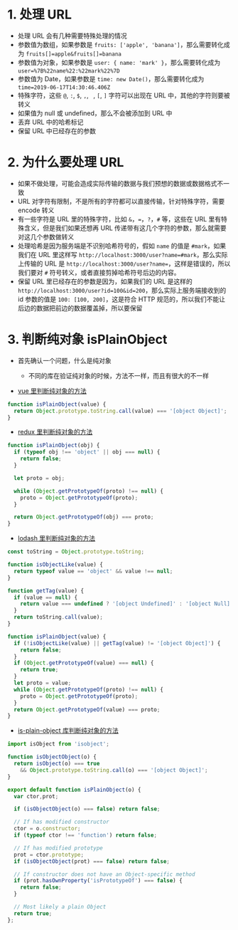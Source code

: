 # 1. 处理 URL

+ 处理 URL 会有几种需要特殊处理的情况
+ 参数值为数组，如果参数是 `fruits: ['apple', 'banana']`，那么需要转化成为 `fruits[]=apple&fruits[]=banana`
+ 参数值为对象，如果参数是 `user: { name: 'mark' }`，那么需要转化成为 `user=%7B%22name%22:%22mark%22%7D`
+ 参数值为 Date，如果参数是 `time: new Date()`，那么需要转化成为 `time=2019-06-17T14:30:46.406Z`
+ 特殊字符，这些 `@`, `:`, `$`, `,`, ` `, `[`, `]` 字符可以出现在 URL 中，其他的字符则要被转义
+ 如果值为 null 或 undefined，那么不会被添加到 URL 中
+ 丢弃 URL 中的哈希标记
+ 保留 URL 中已经存在的参数

# 2. 为什么要处理 URL

+ 如果不做处理，可能会造成实际传输的数据与我们预想的数据或数据格式不一致
+ URL 对字符有限制，不是所有的字符都可以直接传输，针对特殊字符，需要 encode 转义
+ 有一些字符是 URL 里的特殊字符，比如 `&`，`=`，`?`，`#` 等，这些在 URL 里有特殊含义，但是我们如果还想再 URL 传递带有这几个字符的参数，那么就需要对这几个参数做转义
+ 处理哈希是因为服务端是不识别哈希符号的，假如 `name` 的值是 `#mark`，如果我们在 URL 里这样写 `http://localhost:3000/user?name=#mark`，那么实际上传输的 URL 是 `http://localhost:3000/user?name=`，这样是错误的，所以我们要对 `#` 符号转义，或者直接剪掉哈希符号后边的内容。
+ 保留 URL 里已经存在的参数是因为，如果我们的 URL 是这样的 `http://localhost:3000/user?id=100&id=200`，那么实际上服务端接收到的 id 参数的值是 `100: [100, 200]`，这是符合 HTTP 规范的，所以我们不能让后边的数据把前边的数据覆盖掉，所以要保留

# 3. 判断纯对象 isPlainObject

+ 首先确认一个问题，什么是纯对象
  + 不同的库在验证纯对象的时候，方法不一样，而且有很大的不一样

+ [vue 里判断纯对象的方法](https://github.com/vuejs/vue/blob/dev/src/shared/util.js)

```javascript
function isPlainObject(value) {
  return Object.prototype.toString.call(value) === '[object Object]';
}
```

+ [redux 里判断纯对象的方法](https://github.com/reduxjs/redux/blob/master/src/utils/isPlainObject.js)

```javascript
function isPlainObject(obj) {
  if (typeof obj !== 'object' || obj === null) {
    return false;
  }

  let proto = obj;

  while (Object.getPrototypeOf(proto) !== null) {
    proto = Object.getPrototypeOf(proto);
  }

  return Object.getPrototypeOf(obj) === proto;
}
```

+ [lodash 里判断纯对象的方法](https://github.com/lodash/lodash/blob/master/isPlainObject.js)

```javascript
const toString = Object.prototype.toString;

function isObjectLike(value) {
  return typeof value == 'object' && value !== null;
}

function getTag(value) {
  if (value == null) {
    return value === undefined ? '[object Undefined]' : '[object Null]';
  }
  return toString.call(value);
}

function isPlainObject(value) {
  if (!isObjectLike(value) || getTag(value) != '[object Object]') {
    return false;
  }
  if (Object.getPrototypeOf(value) === null) {
    return true;
  }
  let proto = value;
  while (Object.getPrototypeOf(proto) !== null) {
    proto = Object.getPrototypeOf(proto);
  }
  return Object.getPrototypeOf(value) === proto;
}
```

+ [is-plain-object 库判断纯对象的方法](https://github.com/jonschlinkert/is-plain-object/blob/master/index.js)

```javascript
import isObject from 'isobject';

function isObjectObject(o) {
  return isObject(o) === true
    && Object.prototype.toString.call(o) === '[object Object]';
}

export default function isPlainObject(o) {
  var ctor,prot;

  if (isObjectObject(o) === false) return false;

  // If has modified constructor
  ctor = o.constructor;
  if (typeof ctor !== 'function') return false;

  // If has modified prototype
  prot = ctor.prototype;
  if (isObjectObject(prot) === false) return false;

  // If constructor does not have an Object-specific method
  if (prot.hasOwnProperty('isPrototypeOf') === false) {
    return false;
  }

  // Most likely a plain Object
  return true;
};
```
